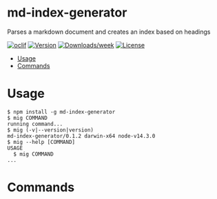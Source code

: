md-index-generator
========================

Parses a markdown document and creates an index based on headings

[![oclif](https://img.shields.io/badge/cli-oclif-brightgreen.svg)](https://oclif.io)
[![Version](https://img.shields.io/npm/v/md-index-generator.svg)](https://npmjs.org/package/md-index-generator)
[![Downloads/week](https://img.shields.io/npm/dw/md-index-generator.svg)](https://npmjs.org/package/md-index-generator)
[![License](https://img.shields.io/npm/l/md-index-generator.svg)](https://github.com/experimental/markdown-index-generator/blob/master/package.json)

<!-- toc -->
* [Usage](#usage)
* [Commands](#commands)
<!-- tocstop -->
# Usage
<!-- usage -->
```sh-session
$ npm install -g md-index-generator
$ mig COMMAND
running command...
$ mig (-v|--version|version)
md-index-generator/0.1.2 darwin-x64 node-v14.3.0
$ mig --help [COMMAND]
USAGE
  $ mig COMMAND
...
```
<!-- usagestop -->
# Commands
<!-- commands -->

<!-- commandsstop -->
